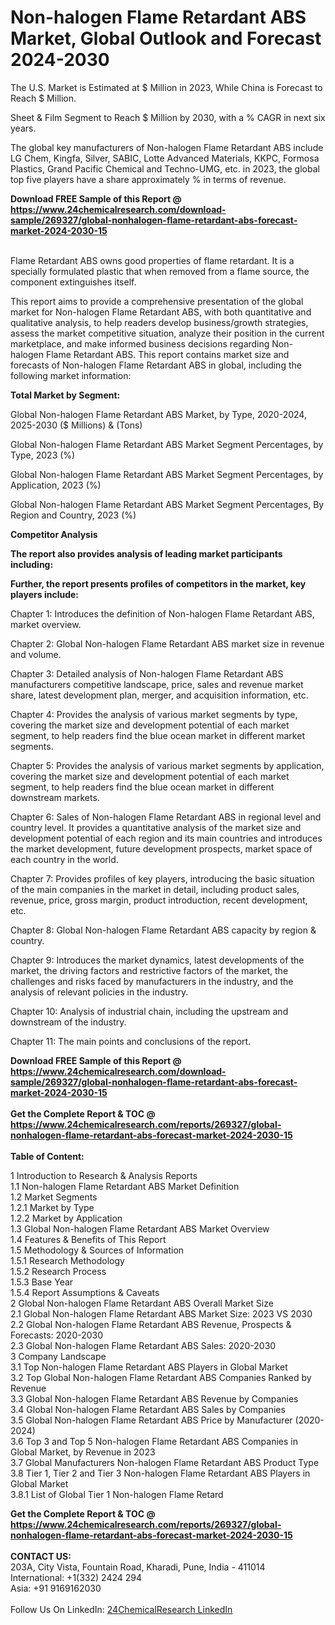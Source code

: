 <h1>Non-halogen Flame Retardant ABS Market, Global Outlook and Forecast 2024-2030</h1><p>
The U.S. Market is Estimated at $ Million in 2023, While China is Forecast to Reach $ Million.</p><p>
Sheet &amp; Film Segment to Reach $ Million by 2030, with a % CAGR in next six years.</p><p>
The global key manufacturers of Non-halogen Flame Retardant ABS include LG Chem, Kingfa, Silver, SABIC, Lotte Advanced Materials, KKPC, Formosa Plastics, Grand Pacific Chemical and Techno-UMG, etc. in 2023, the global top five players have a share approximately % in terms of revenue.</p><div><b>Download FREE Sample of this Report @ 
            <a href="https://www.24chemicalresearch.com/download-sample/269327/global-nonhalogen-flame-retardant-abs-forecast-market-2024-2030-15">
            https://www.24chemicalresearch.com/download-sample/269327/global-nonhalogen-flame-retardant-abs-forecast-market-2024-2030-15</a></b></div><br><p>
Flame Retardant ABS owns good properties of flame retardant. It is a specially formulated plastic that when removed from a flame source, the component extinguishes itself.</p><p>
This report aims to provide a comprehensive presentation of the global market for Non-halogen Flame Retardant ABS, with both quantitative and qualitative analysis, to help readers develop business/growth strategies, assess the market competitive situation, analyze their position in the current marketplace, and make informed business decisions regarding Non-halogen Flame Retardant ABS. This report contains market size and forecasts of Non-halogen Flame Retardant ABS in global, including the following market information:
</p><p>
<strong>Total Market by Segment:</strong></p><p>
Global Non-halogen Flame Retardant ABS Market, by Type, 2020-2024, 2025-2030 ($ Millions) &amp; (Tons)</p><p>
Global Non-halogen Flame Retardant ABS Market Segment Percentages, by Type, 2023 (%)</p><p>
</p><p>
Global Non-halogen Flame Retardant ABS Market Segment Percentages, by Application, 2023 (%)</p><p>
</p><p>
Global Non-halogen Flame Retardant ABS Market Segment Percentages, By Region and Country, 2023 (%)</p><p>
</p><p>
<strong>Competitor Analysis</strong></p><p>
<strong>The report also provides analysis of leading market participants including:</strong></p><p>
</p><p>
<strong>Further, the report presents profiles of competitors in the market, key players include:</strong></p><p>
</p><p>
Chapter 1: Introduces the definition of Non-halogen Flame Retardant ABS, market overview.</p><p>
Chapter 2: Global Non-halogen Flame Retardant ABS market size in revenue and volume.</p><p>
Chapter 3: Detailed analysis of Non-halogen Flame Retardant ABS manufacturers competitive landscape, price, sales and revenue market share, latest development plan, merger, and acquisition information, etc.</p><p>
Chapter 4: Provides the analysis of various market segments by type, covering the market size and development potential of each market segment, to help readers find the blue ocean market in different market segments.</p><p>
Chapter 5: Provides the analysis of various market segments by application, covering the market size and development potential of each market segment, to help readers find the blue ocean market in different downstream markets.</p><p>
Chapter 6: Sales of Non-halogen Flame Retardant ABS in regional level and country level. It provides a quantitative analysis of the market size and development potential of each region and its main countries and introduces the market development, future development prospects, market space of each country in the world.</p><p>
Chapter 7: Provides profiles of key players, introducing the basic situation of the main companies in the market in detail, including product sales, revenue, price, gross margin, product introduction, recent development, etc.</p><p>
Chapter 8: Global Non-halogen Flame Retardant ABS capacity by region &amp; country.</p><p>
Chapter 9: Introduces the market dynamics, latest developments of the market, the driving factors and restrictive factors of the market, the challenges and risks faced by manufacturers in the industry, and the analysis of relevant policies in the industry.</p><p>
Chapter 10: Analysis of industrial chain, including the upstream and downstream of the industry.</p><p>
Chapter 11: The main points and conclusions of the report.</p><div><b>Download FREE Sample of this Report @ 
            <a href="https://www.24chemicalresearch.com/download-sample/269327/global-nonhalogen-flame-retardant-abs-forecast-market-2024-2030-15">
            https://www.24chemicalresearch.com/download-sample/269327/global-nonhalogen-flame-retardant-abs-forecast-market-2024-2030-15</a></b></div><br><div><b>Get the Complete Report & TOC @ 
            <a href="https://www.24chemicalresearch.com/reports/269327/global-nonhalogen-flame-retardant-abs-forecast-market-2024-2030-15">
            https://www.24chemicalresearch.com/reports/269327/global-nonhalogen-flame-retardant-abs-forecast-market-2024-2030-15</a></b></div><br>
            <b>Table of Content:</b><p>1 Introduction to Research & Analysis Reports<br />
    1.1 Non-halogen Flame Retardant ABS Market Definition<br />
    1.2 Market Segments<br />
        1.2.1 Market by Type<br />
        1.2.2 Market by Application<br />
    1.3 Global Non-halogen Flame Retardant ABS Market Overview<br />
    1.4 Features & Benefits of This Report<br />
    1.5 Methodology & Sources of Information<br />
        1.5.1 Research Methodology<br />
        1.5.2 Research Process<br />
        1.5.3 Base Year<br />
        1.5.4 Report Assumptions & Caveats<br />
2 Global Non-halogen Flame Retardant ABS Overall Market Size<br />
    2.1 Global Non-halogen Flame Retardant ABS Market Size: 2023 VS 2030<br />
    2.2 Global Non-halogen Flame Retardant ABS Revenue, Prospects & Forecasts: 2020-2030<br />
    2.3 Global Non-halogen Flame Retardant ABS Sales: 2020-2030<br />
3 Company Landscape<br />
    3.1 Top Non-halogen Flame Retardant ABS Players in Global Market<br />
    3.2 Top Global Non-halogen Flame Retardant ABS Companies Ranked by Revenue<br />
    3.3 Global Non-halogen Flame Retardant ABS Revenue by Companies<br />
    3.4 Global Non-halogen Flame Retardant ABS Sales by Companies<br />
    3.5 Global Non-halogen Flame Retardant ABS Price by Manufacturer (2020-2024)<br />
    3.6 Top 3 and Top 5 Non-halogen Flame Retardant ABS Companies in Global Market, by Revenue in 2023<br />
    3.7 Global Manufacturers Non-halogen Flame Retardant ABS Product Type<br />
    3.8 Tier 1, Tier 2 and Tier 3 Non-halogen Flame Retardant ABS Players in Global Market<br />
        3.8.1 List of Global Tier 1 Non-halogen Flame Retard</p><div><b>Get the Complete Report & TOC @ 
            <a href="https://www.24chemicalresearch.com/reports/269327/global-nonhalogen-flame-retardant-abs-forecast-market-2024-2030-15">
            https://www.24chemicalresearch.com/reports/269327/global-nonhalogen-flame-retardant-abs-forecast-market-2024-2030-15</a></b></div><br><b>CONTACT US:</b><br>
            203A, City Vista, Fountain Road, Kharadi, Pune, India - 411014<br>
            International: +1(332) 2424 294<br>
            Asia: +91 9169162030 <br><br>
            Follow Us On LinkedIn: <a href="https://www.linkedin.com/company/24chemicalresearch/">24ChemicalResearch LinkedIn</a>